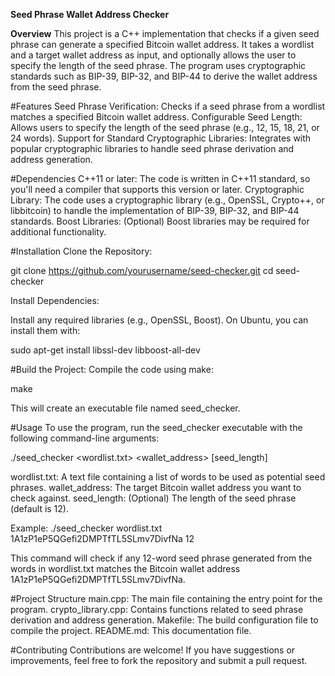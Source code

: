 **Seed Phrase Wallet Address Checker**

**Overview**
This project is a C++ implementation that checks if a given seed phrase can generate a specified Bitcoin wallet address. It takes a wordlist and a target wallet address as input, and optionally allows the user to specify the length of the seed phrase. The program uses cryptographic standards such as BIP-39, BIP-32, and BIP-44 to derive the wallet address from the seed phrase.

#Features
Seed Phrase Verification: Checks if a seed phrase from a wordlist matches a specified Bitcoin wallet address.
Configurable Seed Length: Allows users to specify the length of the seed phrase (e.g., 12, 15, 18, 21, or 24 words).
Support for Standard Cryptographic Libraries: Integrates with popular cryptographic libraries to handle seed phrase derivation and address generation.

#Dependencies
C++11 or later: The code is written in C++11 standard, so you'll need a compiler that supports this version or later.
Cryptographic Library: The code uses a cryptographic library (e.g., OpenSSL, Crypto++, or libbitcoin) to handle the implementation of BIP-39, BIP-32, and BIP-44 standards.
Boost Libraries: (Optional) Boost libraries may be required for additional functionality.

#Installation
Clone the Repository:

git clone https://github.com/yourusername/seed-checker.git
cd seed-checker

Install Dependencies:

Install any required libraries (e.g., OpenSSL, Boost).
On Ubuntu, you can install them with:

sudo apt-get install libssl-dev libboost-all-dev

#Build the Project:
Compile the code using make:

make

This will create an executable file named seed_checker.

#Usage
To use the program, run the seed_checker executable with the following command-line arguments:

./seed_checker <wordlist.txt> <wallet_address> [seed_length]

wordlist.txt: A text file containing a list of words to be used as potential seed phrases.
wallet_address: The target Bitcoin wallet address you want to check against.
seed_length: (Optional) The length of the seed phrase (default is 12).

Example:
./seed_checker wordlist.txt 1A1zP1eP5QGefi2DMPTfTL5SLmv7DivfNa 12

This command will check if any 12-word seed phrase generated from the words in wordlist.txt matches the Bitcoin wallet address 1A1zP1eP5QGefi2DMPTfTL5SLmv7DivfNa.

#Project Structure
main.cpp: The main file containing the entry point for the program.
crypto_library.cpp: Contains functions related to seed phrase derivation and address generation.
Makefile: The build configuration file to compile the project.
README.md: This documentation file.

#Contributing
Contributions are welcome! If you have suggestions or improvements, feel free to fork the repository and submit a pull request.
